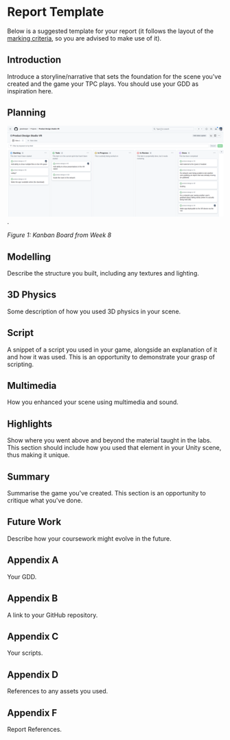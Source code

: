 # Report Template

Below is a suggested template for your report (it follows the layout of the [marking criteria](./markingCriteria.md), so you are advised to make use of it).

## Introduction

Introduce a storyline/narrative that sets the foundation for the scene you've created and the game your TPC plays. You should use your GDD as inspiration here.

## Planning

![Kanban Board](../images/kanbanBoard.png).

_Figure 1: Kanban Board from Week 8_

## Modelling

Describe the structure you built, including any textures and lighting.

## 3D Physics

Some description of how you used 3D physics in your scene.

## Script

A snippet of a script you used in your game, alongside an explanation of it and how it was used. This is an opportunity to demonstrate your grasp of scripting.

## Multimedia

How you enhanced your scene using multimedia and sound.

## Highlights

Show where you went above and beyond the material taught in the labs. This section should include how you used that element in your Unity scene, thus making it unique.

## Summary

Summarise the game you've created. This section is an opportunity to critique what you've done.

## Future Work

Describe how your coursework might evolve in the future.

## Appendix A

Your GDD.

## Appendix B

A link to your GitHub repository.

## Appendix C

Your scripts.

## Appendix D

References to any assets you used.

## Appendix F

Report References.

